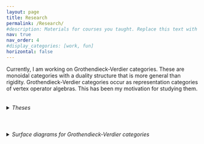 ```yaml
---
layout: page
title: Research
permalink: /Research/
#description: Materials for courses you taught. Replace this text with your description.
nav: true
nav_order: 4
#display_categories: [work, fun]
horizontal: false
---
```

Currently, I am working on Grothendieck-Verdier categories. These are monoidal categories with a duality structure that is more general than rigidity. Grothendieck-Verdier categories occur as representation categories of vertex operator algebras. This has been my motivation for studying them.

<details>
<summary><h6 style="display:inline-block"><span class="font-weight-bold">Theses</span></h6></summary>
<ul>
<li> My <a href="https://drive.google.com/file/d/13EyI9eTgfvTnlHWxnKYQZ2IcJ5FZeQFS/view?usp=sharing"><ins>bachelor's thesis</ins></a> characterizes linearly distributive categories with invertible distributors up to Frobenius linearly distributive equivalence. </li>
<li> My <a href="https://drive.google.com/file/d/1gj5UtUiXkceE_ALid8IYQCv4w3LK3G4J/view?usp=sharing"><ins>master's thesis</ins></a> uses surface diagrams to study Frobenius algebras in linearly distributive categories, Hopf monads, Hopf algebroids, Hopf adjunctions, and Frobenius-Schur indicators for pivotal Grothendieck-Verdier categories. </li>
</ul>
</details>

<details>
<summary><h6 style="display:inline-block"><span class="font-weight-bold">Surface diagrams for Grothendieck-Verdier categories</span></h6></summary> 
<br>
Some files for the proof assistant homotopy.io:
<ul>
<li> The signature of <a href="/assets/pdf/Monoidal_categories.hom" download="Monoidal_categories.hom">monoidal categories</a>.</li>
<li> The signature of <a href="/assets/pdf/Lax_monoidal_functors.hom" download="Lax_monoidal_functors.hom">lax monoidal functors</a>.</li>
<li> The signature of <a href="/assets/pdf/LD-categories.hom" download="LD-categories.hom">linearly distributive categories</a>.</li>
<li> The signature of <a href="/assets/pdf/side-inverse_LD-(co)pairings.hom" download="side-inverse_LD-(co)pairings.hom">side-inverse LD-(co)pairings</a>.</li>
<li> The signature of <a href="/assets/pdf/LD-Frobenius_algebras.hom" download="LD-Frobenius_algebras.hom">LD-Frobenius algebras</a>.</li>
</ul>
To use them, import the downloaded files into the beta version of <a href="https://beta.homotopy.io"><ins>homotopy.io</ins></a>. Homotopy.io is a web-based proof assistant for finitely-presented globular n-categories.
<br>
<br>
Some STL files for surface diagrams from my master's thesis:
<ul>
<li> <a href="/assets/pdf/tuning_fork.stl" download="tuning_fork.stl">Monoidal tuning fork</a>.</li>
<li> <a href="/assets/pdf/Left_unitor.stl" download="Left_unitor.stl">Left unitor</a>.</li>
<li> <a href="/assets/pdf/multiplication_lax-monoidal-functor.stl" download="multiplication_lax-monoidal-functor.stl">Multiplication</a> of a lax monoidal functor.</li>
<li> <a href="/assets/pdf/left_distributor.stl" download="left_distributor.stl">Left distributor</a>.</li>
<li> <a href="/assets/pdf/right_distributor.stl" download="right_distributor.stl">Right distributor</a>.</li>
<li> Half of <a href="/assets/pdf/snake_equation-(S2).stl" download="snake_equation-(S2).stl">snake equation (S2)</a>.</li>
<li> <a href="/assets/pdf/multiplication_algebra.stl" download="multiplication_algebra.stl">Multiplication</a> of an algebra.</li>
<li> Half of the <a href="/assets/pdf/Associativity1.stl" download="Associativity1.stl">associativity relation</a>.</li>
<li> Other half of the <a href="/assets/pdf/Associativity2.stl" download="Associativity2.stl">associativity relation</a>.</li>
<li> Half of the <a href="/assets/pdf/Left_unitality.stl" download="Left_unitality.stl">left unitality relation</a>.</li>
<li> Part of the <a href="/assets/pdf/Frobenius_relation-first_part.stl" download="Frobenius_relation1.stl">LD-Frobenius relation</a>.</li>
<li> Other part of the <a href="/assets/pdf/Frobenius_relation-second_part.stl" download="Frobenius_relation2.stl">LD-Frobenius relation</a>.</li>
</ul>
Display your downloaded STL files here:
<br>
<iframe id="vs_iframe" src="https://www.viewstl.com/?embedded" style="border:0;margin:0;width:100%;height:100%;"></iframe>
<br>
I created the STL files with homotopy.io. Unfortunately, the STL file format does not support colors. Thus, the files for the right and left distributor are also those for the associator and its inverse.
<br>
</details>
